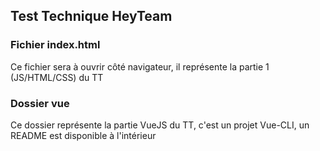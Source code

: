 ## Test Technique HeyTeam

### Fichier index.html
Ce fichier sera à ouvrir côté navigateur, il représente la partie 1 (JS/HTML/CSS) du TT

### Dossier vue
Ce dossier représente la partie VueJS du TT, c'est un projet Vue-CLI, un README est disponible à l'intérieur

